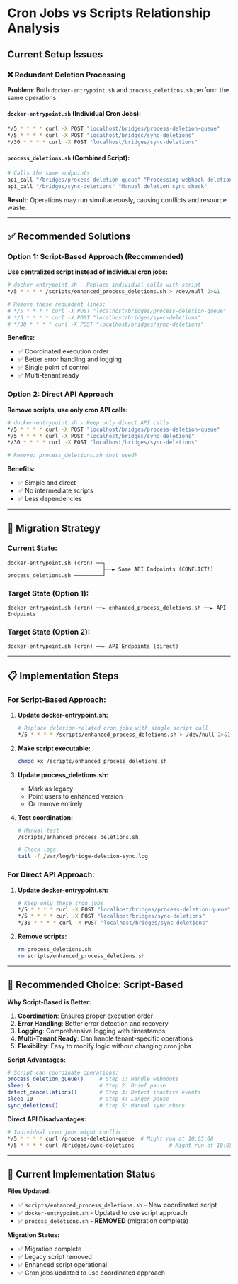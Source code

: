 # Cron Jobs vs Scripts Relationship Analysis

## Current Setup Issues

### ❌ Redundant Deletion Processing

**Problem**: Both `docker-entrypoint.sh` and `process_deletions.sh` perform the same operations:

#### `docker-entrypoint.sh` (Individual Cron Jobs):
```bash
*/5 * * * * curl -X POST "localhost/bridges/process-deletion-queue"
*/5 * * * * curl -X POST "localhost/bridges/sync-deletions"  
*/30 * * * * curl -X POST "localhost/bridges/sync-deletions"
```

#### `process_deletions.sh` (Combined Script):
```bash
# Calls the same endpoints:
api_call "/bridges/process-deletion-queue" "Processing webhook deletion queue" 
api_call "/bridges/sync-deletions" "Manual deletion sync check"
```

**Result**: Operations may run simultaneously, causing conflicts and resource waste.

---

## ✅ Recommended Solutions

### Option 1: Script-Based Approach (Recommended)

**Use centralized script instead of individual cron jobs:**

```bash
# docker-entrypoint.sh - Replace individual calls with script
*/5 * * * * /scripts/enhanced_process_deletions.sh > /dev/null 2>&1

# Remove these redundant lines:
# */5 * * * * curl -X POST "localhost/bridges/process-deletion-queue"
# */5 * * * * curl -X POST "localhost/bridges/sync-deletions"  
# */30 * * * * curl -X POST "localhost/bridges/sync-deletions"
```

**Benefits:**
- ✅ Coordinated execution order
- ✅ Better error handling and logging
- ✅ Single point of control
- ✅ Multi-tenant ready

### Option 2: Direct API Approach

**Remove scripts, use only cron API calls:**

```bash
# docker-entrypoint.sh - Keep only direct API calls
*/5 * * * * curl -X POST "localhost/bridges/process-deletion-queue"
*/5 * * * * curl -X POST "localhost/bridges/sync-deletions"  
*/30 * * * * curl -X POST "localhost/bridges/sync-deletions"

# Remove: process_deletions.sh (not used)
```

**Benefits:**
- ✅ Simple and direct
- ✅ No intermediate scripts
- ✅ Less dependencies

---

## 🔄 Migration Strategy

### Current State:
```
docker-entrypoint.sh (cron) ──┐
                              ├──► Same API Endpoints (CONFLICT!)
process_deletions.sh ─────────┘
```

### Target State (Option 1):
```
docker-entrypoint.sh (cron) ──► enhanced_process_deletions.sh ──► API Endpoints
```

### Target State (Option 2):
```
docker-entrypoint.sh (cron) ──► API Endpoints (direct)
```

---

## 📋 Implementation Steps

### For Script-Based Approach:

1. **Update docker-entrypoint.sh:**
   ```bash
   # Replace deletion-related cron jobs with single script call
   */5 * * * * /scripts/enhanced_process_deletions.sh > /dev/null 2>&1
   ```

2. **Make script executable:**
   ```bash
   chmod +x /scripts/enhanced_process_deletions.sh
   ```

3. **Update process_deletions.sh:**
   - Mark as legacy
   - Point users to enhanced version
   - Or remove entirely

4. **Test coordination:**
   ```bash
   # Manual test
   /scripts/enhanced_process_deletions.sh
   
   # Check logs
   tail -f /var/log/bridge-deletion-sync.log
   ```

### For Direct API Approach:

1. **Update docker-entrypoint.sh:**
   ```bash
   # Keep only these cron jobs
   */5 * * * * curl -X POST "localhost/bridges/process-deletion-queue"
   */5 * * * * curl -X POST "localhost/bridges/sync-deletions"  
   */30 * * * * curl -X POST "localhost/bridges/sync-deletions"
   ```

2. **Remove scripts:**
   ```bash
   rm process_deletions.sh
   rm scripts/enhanced_process_deletions.sh
   ```

---

## 🎯 Recommended Choice: Script-Based

**Why Script-Based is Better:**

1. **Coordination**: Ensures proper execution order
2. **Error Handling**: Better error detection and recovery
3. **Logging**: Comprehensive logging with timestamps
4. **Multi-Tenant Ready**: Can handle tenant-specific operations
5. **Flexibility**: Easy to modify logic without changing cron jobs

**Script Advantages:**
```bash
# Script can coordinate operations:
process_deletion_queue()     # Step 1: Handle webhooks
sleep 5                      # Step 2: Brief pause
detect_cancellations()       # Step 3: Detect inactive events  
sleep 10                     # Step 4: Longer pause
sync_deletions()             # Step 5: Manual sync check
```

**Direct API Disadvantages:**
```bash
# Individual cron jobs might conflict:
*/5 * * * * curl /process-deletion-queue  # Might run at 10:05:00
*/5 * * * * curl /bridges/sync-deletions           # Might run at 10:05:01 (conflict!)
```

---

## 🚀 Current Implementation Status

**Files Updated:**

- ✅ `scripts/enhanced_process_deletions.sh` - New coordinated script
- ✅ `docker-entrypoint.sh` - Updated to use script approach  
- ✅ `process_deletions.sh` - **REMOVED** (migration complete)

**Migration Status:**

- ✅ Migration complete
- ✅ Legacy script removed
- ✅ Enhanced script operational
- ✅ Cron jobs updated to use coordinated approach
